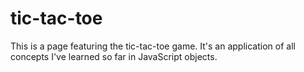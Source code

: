# tic-tac-toe
This is a page featuring the tic-tac-toe game. It's an application of all concepts I've learned so far in JavaScript objects.